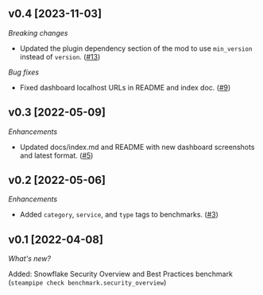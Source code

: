 ## v0.4 [2023-11-03]

_Breaking changes_

- Updated the plugin dependency section of the mod to use `min_version` instead of `version`. ([#13](https://github.com/turbot/steampipe-mod-snowflake-compliance/pull/13))

_Bug fixes_

- Fixed dashboard localhost URLs in README and index doc. ([#9](https://github.com/turbot/steampipe-mod-snowflake-compliance/pull/9))

## v0.3 [2022-05-09]

_Enhancements_

- Updated docs/index.md and README with new dashboard screenshots and latest format. ([#5](https://github.com/turbot/steampipe-mod-snowflake-compliance/pull/5))

## v0.2 [2022-05-06]

_Enhancements_

- Added `category`, `service`, and `type` tags to benchmarks. ([#3](https://github.com/turbot/steampipe-mod-snowflake-compliance/pull/3))

## v0.1 [2022-04-08]

_What's new?_

Added: Snowflake Security Overview and Best Practices benchmark (`steampipe check benchmark.security_overview`)
